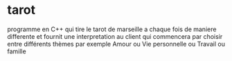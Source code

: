 # tarot
programme en C++ qui tire le tarot de marseille a chaque fois de maniere differente et fournit une interpretation au client qui commencera par choisir entre différents thèmes par exemple Amour ou Vie personnelle ou Travail ou famille
